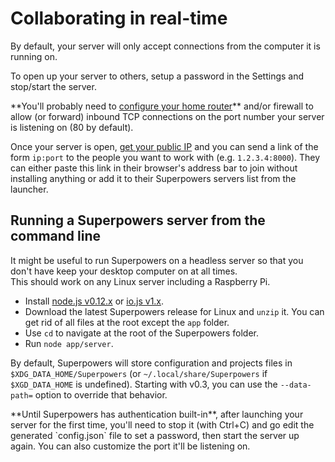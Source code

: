 # Collaborating in real-time

By default, your server will only accept connections from the computer it is running on.  

<div class="action">
  <p>To open up your server to others, setup a password in the Settings and stop/start the server.
</div>

<div class="note">
  <p>**You'll probably need to <a href="https://www.google.com/search?q=setting%20up%20port%20forwarding" target="_blank">configure your home router</a>** and/or firewall to allow (or forward) inbound TCP connections on the port number your server is listening on (80 by default).
</div>

Once your server is open, <a href="https://www.google.com/search?q=my%20ip" target="_blank">get your public IP</a> and you can send a link of the form `ip:port` to the people you want to work with (e.g.&nbsp;`1.2.3.4:8000`). They can either paste this link in their browser's address bar to join without installing anything or add it to their Superpowers servers list from the launcher.

## Running a Superpowers server from the command line

It might be useful to run Superpowers on a headless server so that you don't have keep your desktop computer on at all times.  
This should work on any Linux server including a Raspberry Pi.

  * Install <a href="https://github.com/joyent/node/wiki/installing-node.js-via-package-manager" target="_blank">node.js v0.12.x</a> or <a href="https://iojs.org/" target="_blank">io.js v1.x</a>.
  * Download the latest Superpowers release for Linux and `unzip` it. You can get rid of all files at the root except the `app` folder.
  * Use `cd` to navigate at the root of the Superpowers folder.
  * Run `node app/server`.

By default, Superpowers will store configuration and projects files in `$XDG_DATA_HOME/Superpowers` (or `~/.local/share/Superpowers` if `$XGD_DATA_HOME` is undefined). Starting with v0.3, you can use the `--data-path=` option to override that behavior.

<div class="note">**Until Superpowers has authentication built-in**, after launching your server for the first time, you'll need to stop it (with Ctrl+C) and go edit the generated `config.json` file to set a password, then start the server up again. You can also customize the port it'll be listening on.</div>
